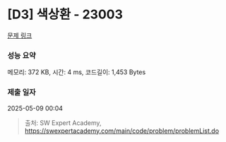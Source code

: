 # [D3] 색상환 - 23003 

[문제 링크](https://swexpertacademy.com/main/code/problem/problemDetail.do?contestProbId=AZROsPgqE88DFAWB) 

### 성능 요약

메모리: 372 KB, 시간: 4 ms, 코드길이: 1,453 Bytes

### 제출 일자

2025-05-09 00:04



> 출처: SW Expert Academy, https://swexpertacademy.com/main/code/problem/problemList.do